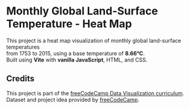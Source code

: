 # Monthly Global Land-Surface Temperature - Heat Map

This project is a heat map visualization of monthly global land-surface temperatures  
from 1753 to 2015, using a base temperature of **8.66°C**.  
Built using **Vite** with **vanilla JavaScript**, HTML, and CSS.

## Credits

This project is part of the [freeCodeCamp Data Visualization curriculum](https://www.freecodecamp.org/learn/data-visualization/).  
Dataset and project idea provided by [freeCodeCamp](https://www.freecodecamp.org/).
